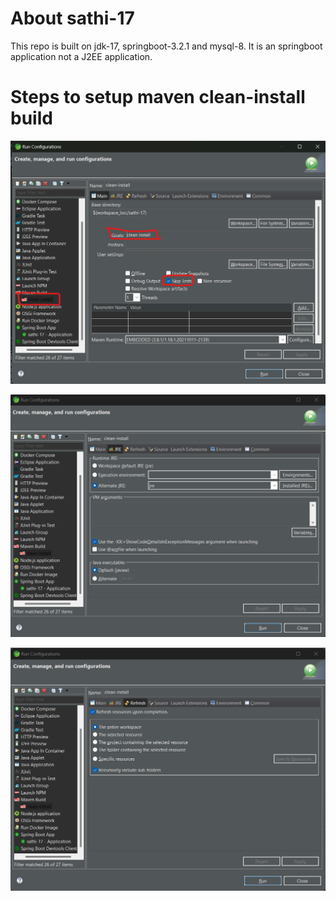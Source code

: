 # About sathi-17
This repo is built on jdk-17, springboot-3.2.1 and mysql-8. It is an springboot application not a J2EE application.

# Steps to setup maven clean-install build
![alt text](image-1.png)

![alt text](image-2.png)

![alt text](image-3.png)

